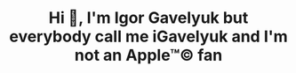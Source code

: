 <h1 align="center">Hi 👋, I'm Igor Gavelyuk but everybody call me iGavelyuk and I'm not an Apple™© fan</h1>

